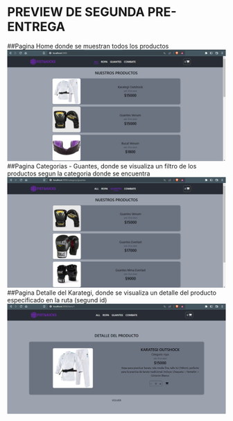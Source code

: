 # PREVIEW DE SEGUNDA PRE-ENTREGA
##Pagina Home donde se muestran todos los productos
![preview segunda pre entrega](./public/images/README-images/segunda-pre-entrega.png)
##Pagina Categorias - Guantes, donde se visualiza un filtro de los productos segun la categoria donde se encuentra
![preview segunda pre entrega](./public/images/README-images/segunda-pre-entrega-categorias.png)
##Pagina Detalle del Karategi, donde se visualiza un detalle del producto especificado en la ruta (segund id)
![preview segunda pre entrega](./public/images/README-images/segunda-pre-entrega-detalle.png)